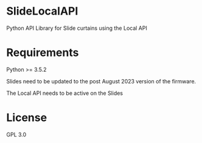 # SlideLocalAPI
Python API Library for Slide curtains using the Local API

# Requirements
Python >= 3.5.2

Slides need to be updated to the post August 2023 version of the firmware.

The Local API needs to be active on the Slides

# License
GPL 3.0
